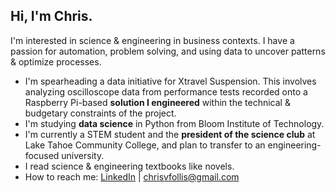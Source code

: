 ## Hi, I'm Chris.

I'm interested in science & engineering in business contexts. I have a passion for automation,
problem solving, and using data to uncover patterns & optimize processes.

* I'm spearheading a data initiative for Xtravel Suspension. This involves analyzing
oscilloscope data from performance tests recorded onto a Raspberry Pi-based **solution I engineered** within
the technical & budgetary constraints of the project.
* I'm studying **data science** in Python from Bloom Institute of Technology.
* I'm currently a STEM student and the **president of the science club** at Lake Tahoe Community
College, and plan to transfer to an engineering-focused university.
* I read science & engineering textbooks like novels.
* How to reach me: [LinkedIn](https://www.linkedin.com/in/chris-follis) | [chrisvfollis@gmail.com](mailto:chrisvfollis@gmail.com)
  
